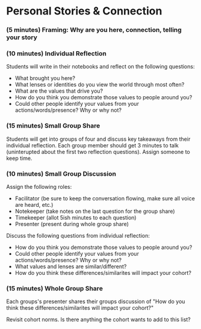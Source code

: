 # Personal Stories & Connection

### (5 minutes) Framing: Why are you here, connection, telling your story

### (10 minutes) Individual Reflection

Students will write in their notebooks and reflect on the following questions:
* What brought you here?  
* What lenses or identities do you view the world through most often?
* What are the values that drive you?
* How do you think you demonstrate those values to people around you?
* Could other people identify your values from your actions/words/presence? Why or why not?

### (15 minutes) Small Group Share

Students will get into groups of four and discuss key takeaways from their individual reflection. Each group member should get 3 minutes to talk (uninterupted about the first two reflection questions). Assign someone to keep time.

### (10 minutes) Small Group Discussion

Assign the following roles:

* Facilitator (be sure to keep the conversation flowing, make sure all voice are heard, etc.)
* Notekeeper (take notes on the last question for the group share)
* Timekeeper (allot 5ish minutes to each question)
* Presenter (present during whole group share)

Discuss the following questions from individual reflection:

* How do you think you demonstrate those values to people around you?
* Could other people identify your values from your actions/words/presence? Why or why not?
* What values and lenses are similar/different?
* How do you think these differences/similarites will impact your cohort?

### (15 minutes) Whole Group Share

Each groups's presenter shares their groups discussion of "How do you think these differences/similarites will impact your cohort?" 

Revisit cohort norms. Is there anything the cohort wants to add to this list?

